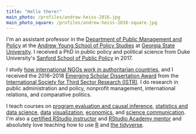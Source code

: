 ```yaml
---
title: "Hello there!"
main_photo: /profiles/andrew-heiss-2016.jpg
main_photo_square: /profiles/andrew-heiss-2016-square.jpg
---
```


I'm an assistant professor in the [Department of Public Management and Policy](https://aysps.gsu.edu/public-management-policy/) at the [Andrew Young School of Policy Studies](https://aysps.gsu.edu/) at [Georgia State University](https://www.gsu.edu/). I received a PhD in public policy and political science from Duke University's [Sanford School of Public Policy](http://sanford.duke.edu/) in 2017.

I study [how international NGOs work in authoritarian countries](https://www.ingoresearch.org/amicable-contempt/), and I received the 2016–2018 [Emerging Scholar Dissertation Award](https://www.istr.org/page/DissertationISTR) from the [International Society for Third Sector Research (ISTR)](https://www.istr.org/). I do research in public administration and policy, nonprofit management, international relations, and comparative politics.

I teach courses on [program evaluation and causal inference](https://evalf20.classes.andrewheiss.com/), [statistics and data science](https://statsf18.classes.andrewheiss.com/), [data](https://datavizf18.classes.andrewheiss.com/) [visualization](https://datavizf17.classes.andrewheiss.com/), [economics](https://econw18.classes.andrewheiss.com/), and [science communication](https://storiesf17.classes.andrewheiss.com/). I'm also a [certified RStudio instructor](https://education.rstudio.com/trainers/people/heiss+andrew/) and [RStudio Academy mentor](https://www.rstudio.com/academy) and absolutely love teaching how to use [R](https://www.r-project.org/) and [the tidyverse](https://www.tidyverse.org/).
